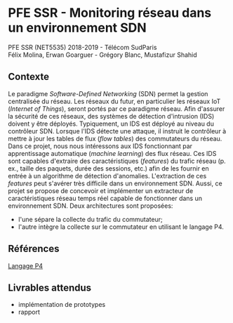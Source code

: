 # PFE SSR - Monitoring réseau dans un environnement SDN

PFE SSR (NET5535) 2018-2019 - Télécom SudParis <br>
Félix Molina, Erwan Goarguer - Grégory Blanc, Mustafizur Shahid

## Contexte
Le paradigme *Software-Defined Networking* (SDN) permet la gestion centralisée du 
réseau. Les réseaux du futur, en particulier les réseaux IoT (*Internet of 
Things*), seront portés par ce paradigme réseau. Afin d'assurer la sécurité de 
ces réseaux, des systèmes de détection d'intrusion (IDS) doivent y être 
déployés. Typiquement, un IDS est déployé au niveau du contrôleur SDN. Lorsque 
l'IDS détecte une attaque, il instruit le contrôleur à mettre à jour les tables
de flux (*flow tables*) des commutateurs du réseau. 
Dans ce projet, nous nous intéressons aux IDS fonctionnant par apprentissage 
automatique (*machine learning*) des flux réseau. Ces IDS sont capables 
d'extraire des caractéristiques (*features*) du trafic réseau (p. ex., taille 
des paquets, durée des sessions, etc.) afin de les fournir en entrée à un 
algorithme de détection d'anomalies. L'extraction de ces *features* peut 
s'avérer très difficile dans un environnement SDN. Aussi, ce projet se propose
de concevoir et implémenter un extracteur de caractéristiques réseau temps réel
capable de fonctionner dans un environnement SDN.
Deux architectures sont proposées: 
* l'une sépare la collecte du trafic du commutateur;
* l'autre intègre la collecte sur le commutateur en utilisant le langage P4.

## Références
[Langage P4](https://p4.org/)

## Livrables attendus
* implémentation de prototypes
* rapport
